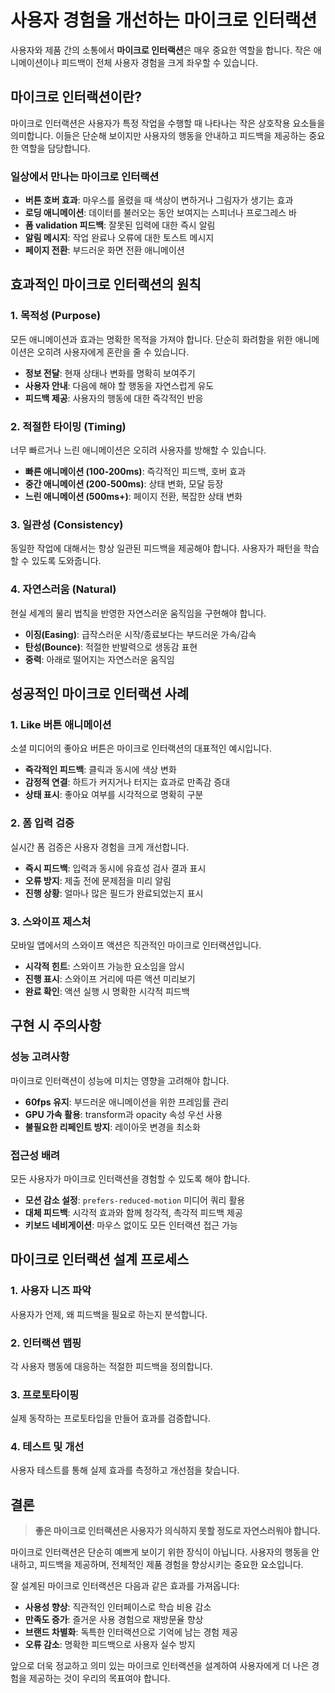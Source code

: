 <!-- 
title: "사용자 경험을 개선하는 마이크로 인터랙션"
excerpt: "작은 애니메이션과 피드백이 전체 사용자 경험에 미치는 큰 영향에 대해 알아보겠습니다."
category: "UX Design"
date: "2024-07-15"
readTime: "6분"
tags: ["UX Design", "Micro Interaction", "Animation", "User Experience"]
author: "Jjine"
featured: true
-->

# 사용자 경험을 개선하는 마이크로 인터랙션

사용자와 제품 간의 소통에서 **마이크로 인터랙션**은 매우 중요한 역할을 합니다. 작은 애니메이션이나 피드백이 전체 사용자 경험을 크게 좌우할 수 있습니다.

## 마이크로 인터랙션이란?

마이크로 인터랙션은 사용자가 특정 작업을 수행할 때 나타나는 작은 상호작용 요소들을 의미합니다. 이들은 단순해 보이지만 사용자의 행동을 안내하고 피드백을 제공하는 중요한 역할을 담당합니다.

### 일상에서 만나는 마이크로 인터랙션

- **버튼 호버 효과**: 마우스를 올렸을 때 색상이 변하거나 그림자가 생기는 효과
- **로딩 애니메이션**: 데이터를 불러오는 동안 보여지는 스피너나 프로그레스 바
- **폼 validation 피드백**: 잘못된 입력에 대한 즉시 알림
- **알림 메시지**: 작업 완료나 오류에 대한 토스트 메시지
- **페이지 전환**: 부드러운 화면 전환 애니메이션

## 효과적인 마이크로 인터랙션의 원칙

### 1. 목적성 (Purpose)

모든 애니메이션과 효과는 명확한 목적을 가져야 합니다. 단순히 화려함을 위한 애니메이션은 오히려 사용자에게 혼란을 줄 수 있습니다.

- **정보 전달**: 현재 상태나 변화를 명확히 보여주기
- **사용자 안내**: 다음에 해야 할 행동을 자연스럽게 유도
- **피드백 제공**: 사용자의 행동에 대한 즉각적인 반응

### 2. 적절한 타이밍 (Timing)

너무 빠르거나 느린 애니메이션은 오히려 사용자를 방해할 수 있습니다.

- **빠른 애니메이션 (100-200ms)**: 즉각적인 피드백, 호버 효과
- **중간 애니메이션 (200-500ms)**: 상태 변화, 모달 등장
- **느린 애니메이션 (500ms+)**: 페이지 전환, 복잡한 상태 변화

### 3. 일관성 (Consistency)

동일한 작업에 대해서는 항상 일관된 피드백을 제공해야 합니다. 사용자가 패턴을 학습할 수 있도록 도와줍니다.

### 4. 자연스러움 (Natural)

현실 세계의 물리 법칙을 반영한 자연스러운 움직임을 구현해야 합니다.

- **이징(Easing)**: 급작스러운 시작/종료보다는 부드러운 가속/감속
- **탄성(Bounce)**: 적절한 반발력으로 생동감 표현
- **중력**: 아래로 떨어지는 자연스러운 움직임

## 성공적인 마이크로 인터랙션 사례

### 1. Like 버튼 애니메이션

소셜 미디어의 좋아요 버튼은 마이크로 인터랙션의 대표적인 예시입니다.

- **즉각적인 피드백**: 클릭과 동시에 색상 변화
- **감정적 연결**: 하트가 커지거나 터지는 효과로 만족감 증대
- **상태 표시**: 좋아요 여부를 시각적으로 명확히 구분

### 2. 폼 입력 검증

실시간 폼 검증은 사용자 경험을 크게 개선합니다.

- **즉시 피드백**: 입력과 동시에 유효성 검사 결과 표시
- **오류 방지**: 제출 전에 문제점을 미리 알림
- **진행 상황**: 얼마나 많은 필드가 완료되었는지 표시

### 3. 스와이프 제스처

모바일 앱에서의 스와이프 액션은 직관적인 마이크로 인터랙션입니다.

- **시각적 힌트**: 스와이프 가능한 요소임을 암시
- **진행 표시**: 스와이프 거리에 따른 액션 미리보기
- **완료 확인**: 액션 실행 시 명확한 시각적 피드백

## 구현 시 주의사항

### 성능 고려사항

마이크로 인터랙션이 성능에 미치는 영향을 고려해야 합니다.

- **60fps 유지**: 부드러운 애니메이션을 위한 프레임률 관리
- **GPU 가속 활용**: transform과 opacity 속성 우선 사용
- **불필요한 리페인트 방지**: 레이아웃 변경을 최소화

### 접근성 배려

모든 사용자가 마이크로 인터랙션을 경험할 수 있도록 해야 합니다.

- **모션 감소 설정**: `prefers-reduced-motion` 미디어 쿼리 활용
- **대체 피드백**: 시각적 효과와 함께 청각적, 촉각적 피드백 제공
- **키보드 네비게이션**: 마우스 없이도 모든 인터랙션 접근 가능

## 마이크로 인터랙션 설계 프로세스

### 1. 사용자 니즈 파악

사용자가 언제, 왜 피드백을 필요로 하는지 분석합니다.

### 2. 인터랙션 맵핑

각 사용자 행동에 대응하는 적절한 피드백을 정의합니다.

### 3. 프로토타이핑

실제 동작하는 프로토타입을 만들어 효과를 검증합니다.

### 4. 테스트 및 개선

사용자 테스트를 통해 실제 효과를 측정하고 개선점을 찾습니다.

## 결론

> **좋은 마이크로 인터랙션은 사용자가 의식하지 못할 정도로 자연스러워야 합니다.**

마이크로 인터랙션은 단순히 예쁘게 보이기 위한 장식이 아닙니다. 사용자의 행동을 안내하고, 피드백을 제공하며, 전체적인 제품 경험을 향상시키는 중요한 요소입니다.

잘 설계된 마이크로 인터랙션은 다음과 같은 효과를 가져옵니다:

- **사용성 향상**: 직관적인 인터페이스로 학습 비용 감소
- **만족도 증가**: 즐거운 사용 경험으로 재방문율 향상
- **브랜드 차별화**: 독특한 인터랙션으로 기억에 남는 경험 제공
- **오류 감소**: 명확한 피드백으로 사용자 실수 방지

앞으로 더욱 정교하고 의미 있는 마이크로 인터랙션을 설계하여 사용자에게 더 나은 경험을 제공하는 것이 우리의 목표여야 합니다.